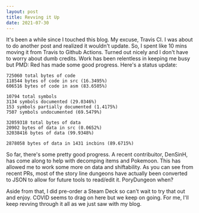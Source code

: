 ```yaml
---
layout: post
title: Revving it Up
date: 2021-07-30
---
```


It's been a while since I touched this blog. My excuse, Travis CI. I was about
to do another post and realized it wouldn't update. So, I spent like 10 mins
moving it from Travis to Github Actions. Turned out nicely and I don't have to
worry about dumb credits. Work has been relentless in keeping me busy but PMD:
Red has made some good progress. Here's a status update:

```
725060 total bytes of code
118544 bytes of code in src (16.3495%)
606516 bytes of code in asm (83.6505%)

10794 total symbols
3134 symbols documented (29.0346%)
153 symbols partially documented (1.4175%)
7507 symbols undocumented (69.5479%)

32059318 total bytes of data
20902 bytes of data in src (0.0652%)
32038416 bytes of data (99.9348%)

2878058 bytes of data in 1431 incbins (89.6715%)
```

So far, there's some pretty good progress. A recent contribuitor, DenSinH, has
come along to help with decomping items and Pokemoon. This has allowed me to
work some more on data and shiftability. As you can see from recent PRs, most
of the story line dungeons have actually been converted to JSON to allow for
future tools to read/edit it. PoryDungeon when?

Aside from that, I did pre-order a Steam Deck so can't wait to try that out
and enjoy. COVID seems to drag on here but we keep on going. For me, I'll keep
revving through it all as we just saw with my blog.
